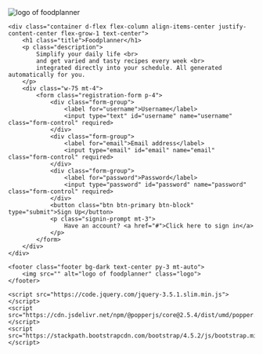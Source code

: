 <!DOCTYPE html>
<html lang="fr">
<head>
    <meta charset="UTF-8">
    <meta name="viewport" content="width=device-width, initial-scale=1.0">
    <title>Foodplanner - Inscription</title>
    <link rel="stylesheet" href="https://stackpath.bootstrapcdn.com/bootstrap/4.5.2/css/bootstrap.min.css">
    <link rel="stylesheet" href="style.css">
    <link href="https://fonts.googleapis.com/css2?family=Kavoon&display=swap" rel="stylesheet">
    <link href="https://fonts.googleapis.com/css2?family=Lato&display=swap" rel="stylesheet">
</head>
<body>
    <nav class="navbar navbar-dark bg-dark">
        <div class="container">
            <img src="" alt="logo of foodplanner" class="logo mx-auto">
        </div>
    </nav>

    <div class="container d-flex flex-column align-items-center justify-content-center flex-grow-1 text-center">
        <h1 class="title">Foodplanner</h1>
        <p class="description">
            Simplify your daily life <br>
            and get varied and tasty recipes every week <br>
            integrated directly into your schedule. All generated automatically for you.
        </p>
        <div class="w-75 mt-4">
            <form class="registration-form p-4">
                <div class="form-group">
                    <label for="username">Username</label>
                    <input type="text" id="username" name="username" class="form-control" required>
                </div>
                <div class="form-group">
                    <label for="email">Email address</label>
                    <input type="email" id="email" name="email" class="form-control" required>
                </div>
                <div class="form-group">
                    <label for="password">Password</label>
                    <input type="password" id="password" name="password" class="form-control" required>
                </div>
                <button class="btn btn-primary btn-block" type="submit">Sign Up</button>
                <p class="signin-prompt mt-3">
                    Have an account? <a href="#">Click here to sign in</a>
                </p>
            </form>
        </div>
    </div>

    <footer class="footer bg-dark text-center py-3 mt-auto">
        <img src="" alt="logo of foodplanner" class="logo">
    </footer>

    <script src="https://code.jquery.com/jquery-3.5.1.slim.min.js"></script>
    <script src="https://cdn.jsdelivr.net/npm/@popperjs/core@2.5.4/dist/umd/popper.min.js"></script>
    <script src="https://stackpath.bootstrapcdn.com/bootstrap/4.5.2/js/bootstrap.min.js"></script>
</body>
</html>
